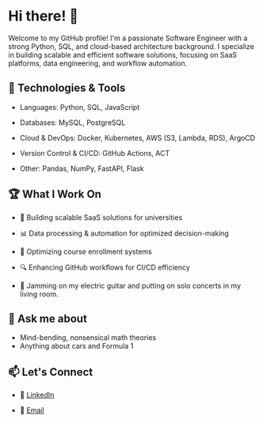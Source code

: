 # Hi there! 👋

Welcome to my GitHub profile! I'm a passionate Software Engineer with a strong Python, SQL, and cloud-based architecture background. I specialize in building scalable and efficient software solutions, focusing on SaaS platforms, data engineering, and workflow automation.

## 🔧 Technologies & Tools
- Languages: Python, SQL, JavaScript

- Databases: MySQL, PostgreSQL

- Cloud & DevOps: Docker, Kubernetes, AWS (S3, Lambda, RDS), ArgoCD

- Version Control & CI/CD: GitHub Actions, ACT

- Other: Pandas, NumPy, FastAPI, Flask

## 🏆 What I Work On

- 🚀 Building scalable SaaS solutions for universities

- 📊 Data processing & automation for optimized decision-making

- 🎯 Optimizing course enrollment systems

- 🔍 Enhancing GitHub workflows for CI/CD efficiency

- 🎸 Jamming on my electric guitar and putting on solo concerts in my living room.

## 💬 Ask me about

- Mind-bending, nonsensical math theories
- Anything about cars and Formula 1  

## 📫 Let's Connect

- 🏢 [LinkedIn](https://www.linkedin.com/in/rodrigo-zapata-sandoval-48284b1ba)

- 📧 [Email](mailto:ra.zapatasandoval@gmail.com)

